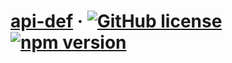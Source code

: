 # [api-def](https://github.com/Censkh/api-def/) &middot; [![GitHub license](https://img.shields.io/badge/license-MIT-blue.svg)](https://github.com/Censkh/api-defful/blob/master/LICENSE) [![npm version](https://img.shields.io/npm/v/api-defful.svg?style=flat)](https://www.npmjs.com/package/api-defful)

